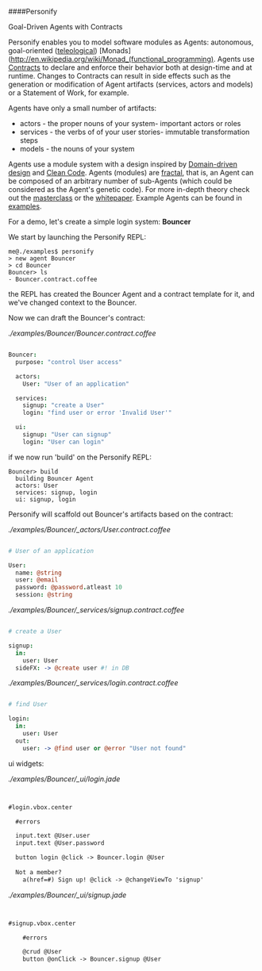 ####Personify

Goal-Driven Agents with Contracts

Personify enables you to model software modules as Agents: autonomous, goal-oriented ([teleological](http://en.wikipedia.org/wiki/Teleology)) [Monads](http://en.wikipedia.org/wiki/Monad_(functional_programming).
Agents use [Contracts](http://en.wikipedia.org/wiki/Design_by_contract) to declare and enforce their behavior both at design-time and at runtime.  Changes to Contracts can result in side effects such as the generation or modification of Agent artifacts (services, actors and models) or a Statement of Work, for example.

Agents have only a small number of artifacts:

* actors - the proper nouns of your system- important actors or roles
* services - the verbs of of your user stories- immutable transformation steps
* models - the nouns of your system 

Agents use a module system with a design inspired by [Domain-driven design](http://en.wikipedia.org/wiki/Domain-driven_design) and [Clean Code](http://www.amazon.com/Clean-Code-Handbook-Software-Craftsmanship/dp/0132350882). Agents (modules) are [fractal](http://erg4146.casaccia.enea.it/wwwerg26701/gad-pe02.htm), that is, an Agent can be composed of an arbitrary number of sub-Agents (which could be considered as the Agent's genetic code). For more in-depth theory check out the [masterclass](https://github.com/personify/personify-masterclass) or the [whitepaper](https://github.com/personify/personify-whitepaper).  Example Agents can be found in [examples](https://github.com/personify/Personify/tree/master/examples). 

For a demo, let's create a simple login system: **Bouncer**

We start by launching the Personify REPL:

```
me@./examples$ personify 
> new agent Bouncer
> cd Bouncer
Bouncer> ls
- Bouncer.contract.coffee
```
the REPL has created the Bouncer Agent and a contract template for it, and we've changed context to the Bouncer.

Now we can draft the Bouncer's contract:
 
*./examples/Bouncer/Bouncer.contract.coffee*

```coffeescript

Bouncer:
  purpose: "control User access"

  actors:  
    User: "User of an application"

  services:    
    signup: "create a User"      
    login: "find user or error 'Invalid User'"

  ui:
    signup: "User can signup"
    login: "User can login"
```

if we now run 'build' on the Personify REPL:

```
Bouncer> build
  building Bouncer Agent
  actors: User
  services: signup, login
  ui: signup, login
```

Personify will scaffold out Bouncer's artifacts based on the contract:

*./examples/Bouncer/_actors/User.contract.coffee*

```coffeescript

# User of an application

User:
  name: @string
  user: @email 
  password: @password.atleast 10
  session: @string
```

*./examples/Bouncer/_services/signup.contract.coffee*

```coffeescript

# create a User

signup:      
  in: 
    user: User
  sideFX: -> @create user #! in DB
```

*./examples/Bouncer/_services/login.contract.coffee*

```coffeescript

# find User

login:
  in: 
    user: User
  out:
    user: -> @find user or @error "User not found"
```

ui widgets:

*./examples/Bouncer/_ui/login.jade*

```HTML


#login.vbox.center

  #errors

  input.text @User.user
  input.text @User.password 

  button login @click -> Bouncer.login @User
   
  Not a member?  
    a(href=#) Sign up! @click -> @changeViewTo 'signup'

```

*./examples/Bouncer/_ui/signup.jade*

```HTML


#signup.vbox.center

    #errors          

    @crud @User
    button @onClick -> Bouncer.signup @User

```


